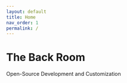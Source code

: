 ```yaml
---
layout: default
title: Home
nav_order: 1
permalink: /
---
```


<h1 class="text-delta">The Back Room</h1>
<p>Open-Source Development and Customization</p>
